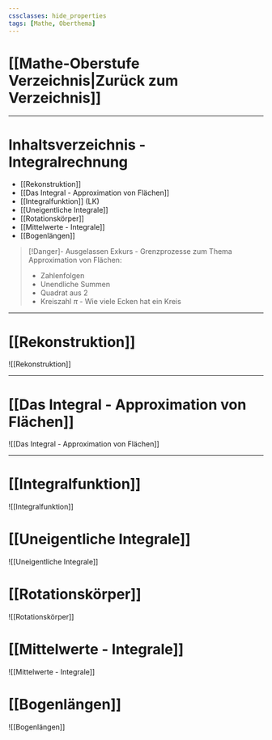 ```yaml
---
cssclasses: hide_properties
tags: [Mathe, Oberthema]
---
```


# [[Mathe-Oberstufe Verzeichnis|Zurück zum Verzeichnis]]

___
# Inhaltsverzeichnis - Integralrechnung

- [[Rekonstruktion]]
- [[Das Integral - Approximation von Flächen]]
- [[Integralfunktion]] (LK)
- [[Uneigentliche Integrale]]
- [[Rotationskörper]]
- [[Mittelwerte - Integrale]]
- [[Bogenlängen]]

>[!Danger]- Ausgelassen
>Exkurs - Grenzprozesse zum Thema Approximation von Flächen:
>- Zahlenfolgen
>- Unendliche Summen
>- Quadrat aus 2
>- Kreiszahl $\pi$ - Wie viele Ecken hat ein Kreis

___
# [[Rekonstruktion]]

![[Rekonstruktion]]


___
# [[Das Integral - Approximation von Flächen]]

![[Das Integral - Approximation von Flächen]]

___
# [[Integralfunktion]]

![[Integralfunktion]]

# [[Uneigentliche Integrale]]

![[Uneigentliche Integrale]]

# [[Rotationskörper]]

![[Rotationskörper]]

# [[Mittelwerte - Integrale]]

![[Mittelwerte - Integrale]]

# [[Bogenlängen]]

![[Bogenlängen]]
